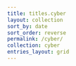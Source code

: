 ```yaml
---
title: titles.cyber
layout: collection
sort_by: date
sort_order: reverse
permalink: /cyber/
collection: cyber
entries_layout: grid
---
```

